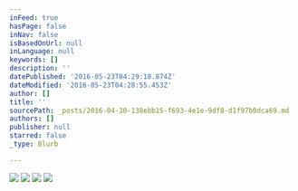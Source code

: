 ```yaml
---
inFeed: true
hasPage: false
inNav: false
isBasedOnUrl: null
inLanguage: null
keywords: []
description: ''
datePublished: '2016-05-23T04:29:18.874Z'
dateModified: '2016-05-23T04:28:55.453Z'
author: []
title: ''
sourcePath: _posts/2016-04-30-138ebb15-f693-4e1e-9df8-d1f97b0dca69.md
authors: []
publisher: null
starred: false
_type: Blurb

---
```

![](https://the-grid-user-content.s3-us-west-2.amazonaws.com/d241823a-edda-4307-810b-9b050e90132b.jpg)
![](https://the-grid-user-content.s3-us-west-2.amazonaws.com/9d692692-0e76-40d4-847d-cd2db4a3d702.jpg)
![](https://the-grid-user-content.s3-us-west-2.amazonaws.com/960fedd7-1289-41f4-912e-286dbd99f4b7.jpg)
![](https://the-grid-user-content.s3-us-west-2.amazonaws.com/319e9731-6ae2-4c3f-a72a-c50faeb06827.jpg)